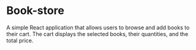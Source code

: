 # Book-store
A simple React application that allows users to browse and add books to their cart. The cart displays the selected books, their quantities, and the total price.
